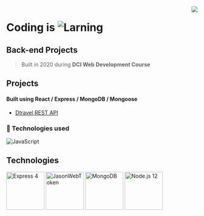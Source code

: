 <img src="https://i.imgur.com/8MlmDto.png" align="right" />

# Coding is ![Larning](https://cdn.rawgit.com/sindresorhus/awesome/d7305f38d29fed78fa85652e3a63e154dd8e8829/media/badge.svg)

## Back-end Projects 
> Built in 2020 during **DCI Web Development Course**

## Projects
#### Built using React / Express / MongoDB / Mongoose
* <a href="https://github.com/bidodev/dtravel-rest-api" alt="d-travel" target="_blank">Dtravel REST API</a>


### 🚀 Technologies used
![JavaScript](https://williamavasquez.herokuapp.com/img/js.png)
## Technologies
<img title="Express 4" src="https://uploads.toptal.io/blog/category/logo/25/express_js.png" width="100" />
<img title="JasonWebToken" src="https://werkraum.net/fileadmin/news_import/jwt_pic_logo.svg.png" width="100" />
<img title="MongoDB" src="https://www.clouda.ca/wp-content/uploads/2013/03/mongodb-logo.png" width="100" />
<img title="Node.js 12" src="https://ih1.redbubble.net/image.109336634.1604/flat,550x550,075,f.u1.jpg" width="100" />


